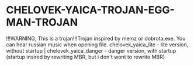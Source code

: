 # CHELOVEK-YAICA-TROJAN-EGG-MAN-TROJAN
!!!WARNING, This is a trojan!!!Trojan inspired by memz or dobrota.exe. You can hear russian music when opening file. chelovek_yaica_lite - lite version, without startup | chelovek_yaica_danger - danger version, with startup (startup insired by rewriting MBR, but i don't wont to rewrite MBR) 
